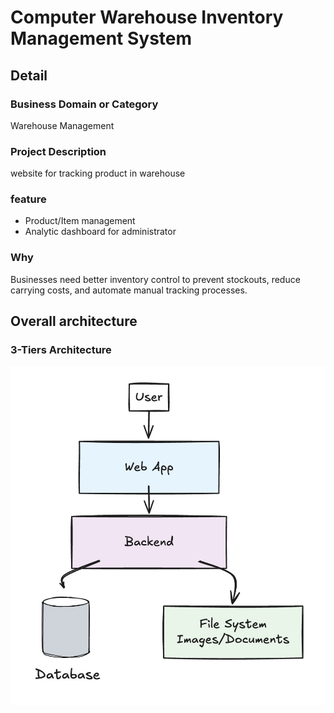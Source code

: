 # Computer Warehouse Inventory Management System

## Detail

### Business Domain or Category

Warehouse Management

### Project Description
website for tracking product in warehouse

### feature
- Product/Item management
- Analytic dashboard for administrator

### Why

Businesses need better inventory control to prevent stockouts, reduce carrying costs, and automate manual tracking processes.

## Overall architecture

### 3-Tiers Architecture

![3-Tiers Architecture](images/variant-2.jpg)
